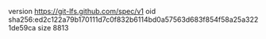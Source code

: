 version https://git-lfs.github.com/spec/v1
oid sha256:ed2c122a79b170111d7c0f832b6114bd0a57563d683f854f58a25a3221de59ca
size 8813
